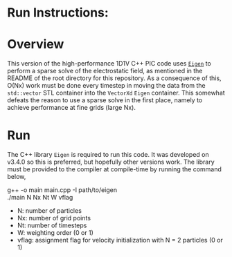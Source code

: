 # Run Instructions:
# Overview
This version of the high-performance 1D1V C++ PIC code uses [`Eigen`](https://eigen.tuxfamily.org/index.php?title=Main_Page) to perform a sparse solve of the electrostatic field, as mentioned in the README of the root directory for this repository. As a consequence of this, O(Nx) work must be done every timestep in moving the data from the `std::vector` STL container into the `VectorXd` `Eigen` container. This somewhat defeats the reason to use a sparse solve in the first place, namely to achieve performance at fine grids (large Nx).  

# Run
The C++ library `Eigen` is required to run this code. It was developed on v3.4.0 so this is preferred, but hopefully other versions work. 
The library must be provided to the compiler at compile-time by running the command below,

g++ -o main main.cpp -I path/to/eigen  
./main N Nx Nt W vflag

- N: number of particles
- Nx: number of grid points 
- Nt: number of timesteps
- W: weighting order (0 or 1)
- vflag: assignment flag for velocity initialization with N = 2 particles (0 or 1)

